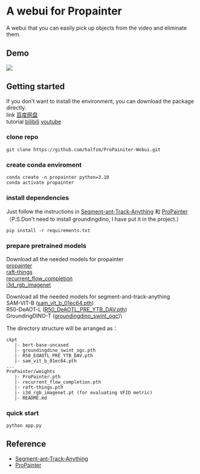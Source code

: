 # A webui for Propainter
A webui that you can easily pick up objects from the video and eliminate them.

## Demo
![](./demo.gif)

## Getting started
If you don't want to install the environment, you can download the package directly.\
link [百度网盘](https://pan.baidu.com/s/1XkQhzCzTtzVfgQg5heQQrA?pwd=jo38 )\
tutorial [bilibili]() [youtube]()

### clone repo
```
git clone https://github.com/halfzm/ProPainiter-Webui.git
```

### create conda enviroment
```
conda create -n propainter python=3.10
conda activate propainter
```

### install dependencies
Just follow the instructions in [Segment-ant-Track-Anything](https://github.com/z-x-yang/Segment-and-Track-Anything)
 和 [ProPainter](https://github.com/sczhou/ProPainter)（P.S.Don't need to install groundingdino, I have put it in the project.）
```
pip install -r requirements.txt
```

### prepare pretrained models
Download all the needed models for propainter \
[propainter](https://github.com/sczhou/ProPainter/releases/download/v0.1.0/ProPainter.pth)\
[raft-things](https://github.com/sczhou/ProPainter/releases/download/v0.1.0/raft-things.pth)\
[recurrent_flow_completion](https://github.com/sczhou/ProPainter/releases/download/v0.1.0/recurrent_flow_completion.pth)\
[i3d_rgb_imagenet](https://github.com/sczhou/ProPainter/releases/download/v0.1.0/i3d_rgb_imagenet.pt)

Download all the needed models for segment-and-track-anything\
SAM-VIT-B ([sam_vit_b_01ec64.pth](https://dl.fbaipublicfiles.com/segment_anything/sam_vit_b_01ec64.pth))\
R50-DeAOT-L ([R50_DeAOTL_PRE_YTB_DAV.pth](https://drive.google.com/file/d/1QoChMkTVxdYZ_eBlZhK2acq9KMQZccPJ/view))\
GroundingDINO-T ([groundingdino_swint_ogc](https://huggingface.co/ShilongLiu/GroundingDINO/resolve/main/groundingdino_swint_ogc.pth))\

The directory structure will be arranged as：
```
ckpt
   |- bert-base-uncased
   |- groundingdino_swint_ogc.pth
   |- R50_EdAOTL_PRE_YTB_DAV.pth
   |- sam_vit_b_01ec64.pth
...
ProPainter/weights
   |- ProPainter.pth
   |- recurrent_flow_completion.pth
   |- raft-things.pth
   |- i3d_rgb_imagenet.pt (for evaluating VFID metric)
   |- README.md
```

### quick start
```
python app.py
```


## Reference
 - [Segment-ant-Track-Anything](https://github.com/z-x-yang/Segment-and-Track-Anything)
 - [ProPainter](https://github.com/sczhou/ProPainter)
